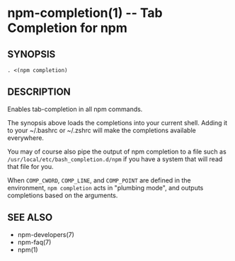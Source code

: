 npm-completion(1) -- Tab Completion for npm
===========================================




























































































































































































































<extoc></extoc>

## SYNOPSIS

    . <(npm completion)

## DESCRIPTION

Enables tab-completion in all npm commands.

The synopsis above
loads the completions into your current shell.  Adding it to
your ~/.bashrc or ~/.zshrc will make the completions available
everywhere.

You may of course also pipe the output of npm completion to a file
such as `/usr/local/etc/bash_completion.d/npm` if you have a system
that will read that file for you.

When `COMP_CWORD`, `COMP_LINE`, and `COMP_POINT` are defined in the
environment, `npm completion` acts in "plumbing mode", and outputs
completions based on the arguments.

## SEE ALSO

* npm-developers(7)
* npm-faq(7)
* npm(1)
